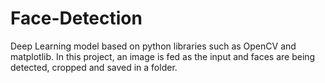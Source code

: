# Face-Detection
Deep Learning model based on python libraries such as OpenCV and matplotlib.
In this project, an image is fed as the input and faces are being detected, cropped and saved in a folder.
